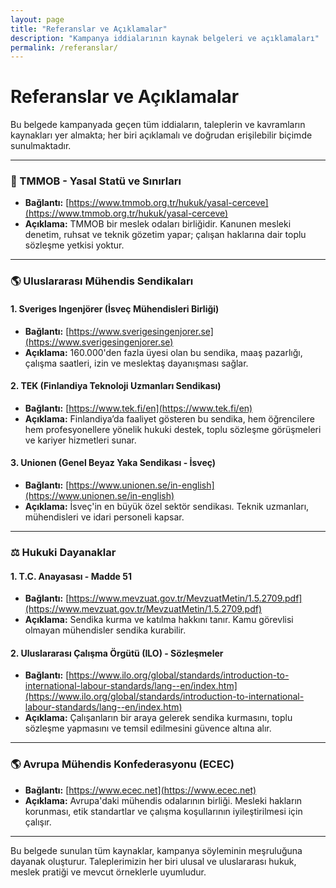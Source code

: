 ```yaml
---
layout: page
title: "Referanslar ve Açıklamalar"
description: "Kampanya iddialarının kaynak belgeleri ve açıklamaları"
permalink: /referanslar/
---
```


# Referanslar ve Açıklamalar

Bu belgede kampanyada geçen tüm iddiaların, taleplerin ve kavramların kaynakları yer almakta; her biri açıklamalı ve doğrudan erişilebilir biçimde sunulmaktadır.

---

### 🔗 TMMOB - Yasal Statü ve Sınırları
- **Bağlantı:** [https://www.tmmob.org.tr/hukuk/yasal-cerceve](https://www.tmmob.org.tr/hukuk/yasal-cerceve)
- **Açıklama:** TMMOB bir meslek odaları birliğidir. Kanunen mesleki denetim, ruhsat ve teknik gözetim yapar; çalışan haklarına dair toplu sözleşme yetkisi yoktur.

---

### 🌎 Uluslararası Mühendis Sendikaları

#### 1. **Sveriges Ingenjörer (İsveç Mühendisleri Birliği)**
- **Bağlantı:** [https://www.sverigesingenjorer.se](https://www.sverigesingenjorer.se)
- **Açıklama:** 160.000'den fazla üyesi olan bu sendika, maaş pazarlığı, çalışma saatleri, izin ve meslektaş dayanışması sağlar.

#### 2. **TEK (Finlandiya Teknoloji Uzmanları Sendikası)**
- **Bağlantı:** [https://www.tek.fi/en](https://www.tek.fi/en)
- **Açıklama:** Finlandiya’da faaliyet gösteren bu sendika, hem öğrencilere hem profesyonellere yönelik hukuki destek, toplu sözleşme görüşmeleri ve kariyer hizmetleri sunar.

#### 3. **Unionen (Genel Beyaz Yaka Sendikası - İsveç)**
- **Bağlantı:** [https://www.unionen.se/in-english](https://www.unionen.se/in-english)
- **Açıklama:** İsveç'in en büyük özel sektör sendikası. Teknik uzmanları, mühendisleri ve idari personeli kapsar.

---

### ⚖️ Hukuki Dayanaklar

#### 1. **T.C. Anayasası - Madde 51**
- **Bağlantı:** [https://www.mevzuat.gov.tr/MevzuatMetin/1.5.2709.pdf](https://www.mevzuat.gov.tr/MevzuatMetin/1.5.2709.pdf)
- **Açıklama:** Sendika kurma ve katılma hakkını tanır. Kamu görevlisi olmayan mühendisler sendika kurabilir.

#### 2. **Uluslararası Çalışma Örgütü (ILO) - Sözleşmeler**
- **Bağlantı:** [https://www.ilo.org/global/standards/introduction-to-international-labour-standards/lang--en/index.htm](https://www.ilo.org/global/standards/introduction-to-international-labour-standards/lang--en/index.htm)
- **Açıklama:** Çalışanların bir araya gelerek sendika kurmasını, toplu sözleşme yapmasını ve temsil edilmesini güvence altına alır.

---

### 🌎 Avrupa Mühendis Konfederasyonu (ECEC)
- **Bağlantı:** [https://www.ecec.net](https://www.ecec.net)
- **Açıklama:** Avrupa'daki mühendis odalarının birliği. Mesleki hakların korunması, etik standartlar ve çalışma koşullarının iyileştirilmesi için çalışır.

---

Bu belgede sunulan tüm kaynaklar, kampanya söyleminin meşruluğuna dayanak oluşturur.
Taleplerimizin her biri ulusal ve uluslararası hukuk, meslek pratiği ve mevcut örneklerle uyumludur.

